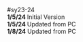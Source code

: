 #sy23-24 <br>
<b> 1/5/24 </b> Initial Version <br>
<b> 1/5/24 </b> Updated from PC <br>
<b> 1/8/24 </b> Updated from PC